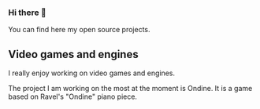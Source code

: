 ### Hi there 👋

You can find here my open source projects.

## Video games and engines

I really enjoy working on video games and engines.

The project I am working on the most at the moment is Ondine. It is a game based on Ravel's "Ondine" piano piece.

<!--
**llGuy/llGuy** is a ✨ _special_ ✨ repository because its `README.md` (this file) appears on your GitHub profile.

Here are some ideas to get you started:

- 🔭 I’m currently working on ...
- 🌱 I’m currently learning ...
- 👯 I’m looking to collaborate on ...
- 🤔 I’m looking for help with ...
- 💬 Ask me about ...
- 📫 How to reach me: ...
- 😄 Pronouns: ...
- ⚡ Fun fact: ...
-->
